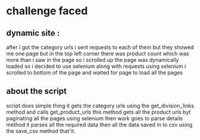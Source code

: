 # challenge faced
## dynamic site :
after i got the category urls i sent requests to each of them but they showed me one page but in the top left corner there was product count which was more than i saw in the page so i scrolled up the page was dynamically loaded 
so i decided to use selenium along with requests using selenium i scrolled to bottom of the page and waited for page to load all the pages 
## about the script
script does simple thing it gets the category urls using the get_division_links method and calls get_product_urls this method gets all the product urls byt paginating all the pages using selenium
then work goes to parse details method it parses all the required data then all the data saved in to csv using the save_csv method that'it.

